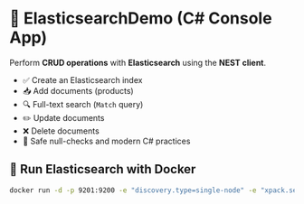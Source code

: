 # 🧠 ElasticsearchDemo (C# Console App)

Perform **CRUD operations** with **Elasticsearch** using the **NEST client**.

- ✅ Create an Elasticsearch index
- 📥 Add documents (products)
- 🔍 Full-text search (`Match` query)
- ✏️ Update documents
- ❌ Delete documents
- 💬 Safe null-checks and modern C# practices

## 🐳 Run Elasticsearch with Docker

```bash
docker run -d -p 9201:9200 -e "discovery.type=single-node" -e "xpack.security.enabled=false" elasticsearch:8.13.0
